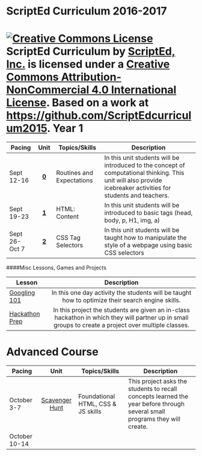 # ScriptEd Curriculum 2016-2017

<a rel="license" href="http://creativecommons.org/licenses/by-nc/4.0/"><img alt="Creative Commons License" style="border-width:0" src="https://i.creativecommons.org/l/by-nc/4.0/88x31.png" /></a><br /><span xmlns:dct="http://purl.org/dc/terms/" property="dct:title">ScriptEd Curriculum</span> by <a xmlns:cc="http://creativecommons.org/ns#" href="https://github.com/ScriptEdcurriculum/curriculum" property="cc:attributionName" rel="cc:attributionURL">ScriptEd, Inc.</a> is licensed under a <a rel="license" href="http://creativecommons.org/licenses/by-nc/4.0/">Creative Commons Attribution-NonCommercial 4.0 International License</a>.  Based on a work at <a xmlns:dct="http://purl.org/dc/terms/" href="https://github.com/ScriptEdcurriculum/curriculum2015" rel="dct:source">https://github.com/ScriptEdcurriculum2015</a>.
Year 1
===================
| Pacing  | Unit | Topics/Skills | Description |
|-------|:-------:|------|--------------|
| Sept 12-16 | [**0**](unitsYear1/unit0) | Routines and Expectations | In this unit students will be introduced to the concept of computational thinking. This unit will also provide icebreaker activities for students and teachers.|
| Sept 19-23 | [**1**](unitsYear1/) | HTML: Content | In this unit students will be introduced to basic tags (head, body, p, H1, img, a)|
| Sept 26- Oct 7 | [**2**](unitsYear1/) | CSS Tag Selectors | In this unit students will be taught how to manipulate the style of a webpage using basic CSS selectors|



####Misc Lessons, Games and Projects

| Lesson | Description |
|-------|:-------:|
| [Googling 101]() | In this one day activity the students will be taught how to optimize their search engine skills.|
|  [Hackathon Prep]()  | In this project the students are given an in-class hackathon in which they will partner up in small groups to create a project over multiple classes.| 


Advanced Course
===================


| Pacing  | Unit | Topics/Skills | Description |
|-------|:-------:|------|--------------|
| October 3-7 | [Scavenger Hunt](unitsYear2/) | Foundational HTML, CSS & JS skills| This project asks the students to recall concepts learned the year before through several small programs they will create. |
| October 10-14 | [](unitsYear2/) | | |

